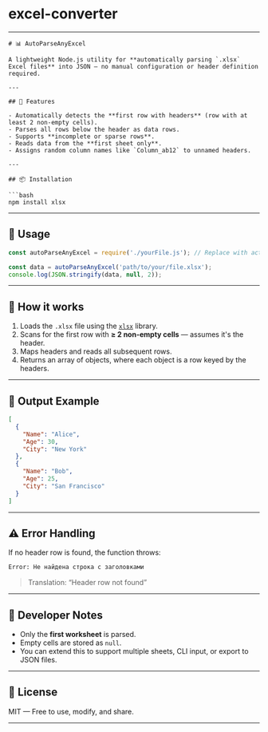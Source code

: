 # excel-converter
---

````
# 📊 AutoParseAnyExcel

A lightweight Node.js utility for **automatically parsing `.xlsx` Excel files** into JSON — no manual configuration or header definition required.

---

## 🚀 Features

- Automatically detects the **first row with headers** (row with at least 2 non-empty cells).
- Parses all rows below the header as data rows.
- Supports **incomplete or sparse rows**.
- Reads data from the **first sheet only**.
- Assigns random column names like `Column_ab12` to unnamed headers.

---

## 📦 Installation

```bash
npm install xlsx
````

---

## 📁 Usage

```js
const autoParseAnyExcel = require('./yourFile.js'); // Replace with actual filename

const data = autoParseAnyExcel('path/to/your/file.xlsx');
console.log(JSON.stringify(data, null, 2));
```

---

## 🧠 How it works

1. Loads the `.xlsx` file using the [`xlsx`](https://www.npmjs.com/package/xlsx) library.
2. Scans for the first row with **≥ 2 non-empty cells** — assumes it's the header.
3. Maps headers and reads all subsequent rows.
4. Returns an array of objects, where each object is a row keyed by the headers.

---

## 📌 Output Example

```json
[
  {
    "Name": "Alice",
    "Age": 30,
    "City": "New York"
  },
  {
    "Name": "Bob",
    "Age": 25,
    "City": "San Francisco"
  }
]
```

---

## ⚠️ Error Handling

If no header row is found, the function throws:

```bash
Error: Не найдена строка с заголовками
```

> Translation: “Header row not found”

---

## 🔧 Developer Notes

* Only the **first worksheet** is parsed.
* Empty cells are stored as `null`.
* You can extend this to support multiple sheets, CLI input, or export to JSON files.

---

## 📝 License

MIT — Free to use, modify, and share.

---
```
